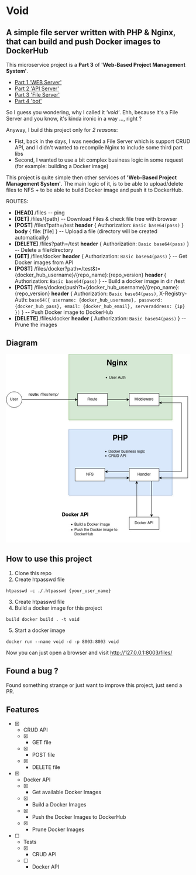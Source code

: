# Void

## A simple file server written with PHP & Nginx, that can build and push Docker images to DockerHub

This microservice project is a **Part 3** of **'Web-Based Project Management System'**. 
 * [Part 1 'WEB Server'](https://github.com/YushchenkoAndrew/mortis-grimreaper)
 * [Part 2 'API Server'](https://github.com/YushchenkoAndrew/grape)
 * [Part 3 'File Server'](https://github.com/YushchenkoAndrew/void)
 * [Part 4 'bot'](https://github.com/YushchenkoAndrew/botodachi)

 So I guess you wondering, why I called it *'void'*. Ehh, because it's a File Server and you know, it's kinda ironic in a way ..., right ?

Anyway, I build this project only for *2 reasons*:
* Fist, back in the days, I was needed a File Server which is support CRUD API, and I didn't wanted to recompile Nginx to include some third part libs
* Second, I wanted to use a bit complex business logic in some request (for example: building a Docker image)


This project is quite simple then other services of **'Web-Based Project Management System'**. The main logic of it, is to be able to upload/delete files to NFS + to be able to build Docker image and push it to DockerHub.

ROUTES:
* **[HEAD]** /files -- ping
* **[GET]** /files/{path} -- Download Files & check file tree with browser 
* **[POST]** /files?path=/test **header** { Authorization: `Basic base64(pass)` }  **body** { file: [file] } -- Upload a file (directory will be created automatically)
* **[DELETE]** /files?path=/test **header** { Authorization: `Basic base64(pass)` } -- Delete a file/directory
* **[GET]** /files/docker  **header** { Authorization: `Basic base64(pass)` } -- Get Docker images from API
* **[POST]** /files/docker?path=/test&t={docker_hub_username}/{repo_name}:{repo_version} **header** { Authorization: `Basic base64(pass)` } -- Build a docker image in dir /test
* **[POST]** /files/docker/push?t={docker_hub_username}/{repo_name}:{repo_version} **header** { Authorization: `Basic base64(pass)`, X-Registry-Auth: `base64({ username: {docker_hub_username}, password: {docker_hub_pass}, email: {docker_hub_email}, serveraddress: {ip} })` } -- Push Docker image to DockerHub
* **[DELETE]** /files/docker **header** { Authorization: `Basic base64(pass)` } -- Prune the images


## Diagram
![Diagram](/img/Void.jpg)

## How to use this project

1. Clone this repo
2. Create htpasswd file
```
htpasswd -c ./.htpasswd {your_user_name}
```
3. Create htpasswd file
4. Build a docker image for this project
```
build docker build . -t void
```
5. Start a docker image
```
docker run --name void -d -p 8003:8003 void
```

Now you can just open a browser and visit http://127.0.0.1:8003/files/

## Found a bug ?
Found something strange or just want to improve this project, just send a PR.

## Features
- [x] - CRUD API
  - [x] - GET file
  - [x] - POST file
  - [x] - DELETE file
- [x] - Docker API
  - [x] - Get available Docker Images
  - [x] - Build a Docker Images
  - [x] - Push the Docker Images to DockerHub
  - [x] - Prune Docker Images
- [ ] - Tests
  - [x] - CRUD API
  - [ ] - Docker API